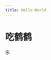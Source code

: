 ```yaml
---
title: Hello World
---
```


# 吃鹤鹤

乐


<script src="https://fastly.jsdelivr.net/gh/stevenjoezhang/live2d-widget@latest/autoload.js"></script>

<script src="https://giscus.app/client.js"
        data-repo="Hakuin123/hexo-test"
        data-repo-id="R_kgDOJOiHAA"
        data-category="Announcements"
        data-category-id="DIC_kwDOJOiHAM4CVaAt"
        data-mapping="pathname"
        data-strict="0"
        data-reactions-enabled="1"
        data-emit-metadata="0"
        data-input-position="top"
        data-theme="preferred_color_scheme"
        data-lang="zh-CN"
        crossorigin="anonymous"
        async>
</script>
